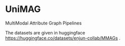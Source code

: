 # UniMAG
MultiModal Attribute Graph Pipelines

The datasets are given in huggingface https://huggingface.co/datasets/enjun-collab/MMAGs .
